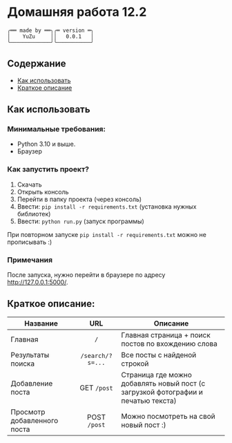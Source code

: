 # Домашняя работа 12.2
```
╭══ made by ══╮╭═ version ═╮
│    YuZu     ││   0.0.1   │
╰─────────────╯╰───────────╯
```


## Содержание
* [Как использовать](#how-to-use)
* [Краткое описание](#description)



<a id="how-to-use"></a>
## Как использовать

### Минимальные требования:
* Python 3.10 и выше.
* Браузер

### Как запустить проект?
1. Скачать
2. Открыть консоль
3. Перейти в папку проекта (через консоль)
4. Ввести: `pip install -r requirements.txt` (установка нужных библиотек)
5. Ввести: `python run.py` (запуск программы)

При повторном запуске `pip install -r requirements.txt` можно не прописывать :)

### Примечания
После запуска, нужно перейти в браузере по адресу <a href="http://127.0.0.1:5000/" target="_blank">http://127.0.0.1:5000/</a>.



<a id="description"></a>
##  Краткое описание:

| Название | URL | Описание |
|--|:--:|--|
| Главная | `/` | Главная страница + поиск постов по вхождению слова|
| Результаты поиска | `/search/?s=...` | Все посты с найденой строкой |
| Добавление поста | GET `/post` | Страница где можно добавлять новый пост (с загрузкой фотографии и печатью текста) |
| Просмотр добавленного поста | POST `/post` | Можно посмотреть на свой новый пост :) |
